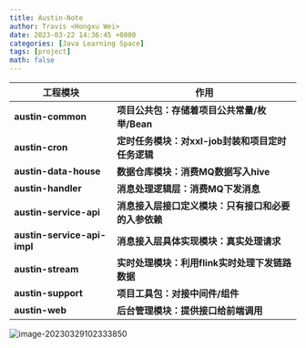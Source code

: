```yaml
---
title: Austin-Note
author: Travis <Hongxu Wei>
date: 2023-03-22 14:36:45 +0800
categories: [Java Learning Space]
tags: [project]
math: false
---
```




| 工程模块                    | 作用                                                 |
| --------------------------- | ---------------------------------------------------- |
| **austin-common**           | **项目公共包：存储着项目公共常量/枚举/Bean**         |
| **austin-cron**             | **定时任务模块：对xxl-job封装和项目定时任务逻辑**    |
| **austin-data-house**       | **数据仓库模块：消费MQ数据写入hive**                 |
| **austin-handler**          | **消息处理逻辑层：消费MQ下发消息**                   |
| **austin-service-api**      | **消息接入层接口定义模块：只有接口和必要的入参依赖** |
| **austin-service-api-impl** | **消息接入层具体实现模块：真实处理请求**             |
| **austin-stream**           | **实时处理模块：利用flink实时处理下发链路数据**      |
| **austin-support**          | **项目工具包：对接中间件/组件**                      |
| **austin-web**              | **后台管理模块：提供接口给前端调用**                 |



![image-20230329102333850](https://travisnotes.oss-cn-shanghai.aliyuncs.com/mdpic/202303291023900.png)
